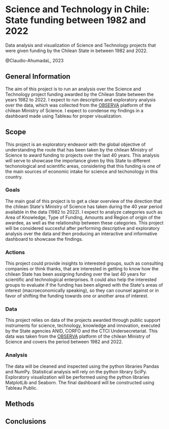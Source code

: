 # Science and Technology in Chile: State funding between 1982 and 2022

Data analysis and visualization of Science and Technology projects that were given funding by the Chilean State in between 1982 and 2022.

@Claudio-AhumadaL, 2023

 ## General Information

The aim of this project is to run an analysis over the Science and Technology project funding awarded by the Chilean State between the years 1982 to 2022. I expect to run descriptive and exploratory analysis over the data, which was collected from the [OBSERVA](observa.minciencia.gob.cl) platform of the chilean Ministry of Science. I expect to condense my findings in a dashboard made using Tableau for proper visualization.

 ## Scope

 This project is an exploratory endeavor with the global objective of understanding the route that has been taken by the chilean Ministry of Science to award funding to projects over the last 40 years. This analysis will serve to showcase the importance given by this State to different techonological and scientific areas, considering that this funding is one of the main sources of economic intake for science and techonology in this country.

  ### Goals

The main goal of this project is to get a clear overview of the direction that the chilean State's Ministry of Science has taken during the 40 year period available in the data (1982 to 2022). I expect to analyze categories such as Area of Knowledge, Type of Funding, Amounts and Region of origin of the awardee, as well as the relationship between these categories. This project will be considered succesful after performing descriptive and exploratory analysis over the data and then producing an interactive and informative dashboard to showcase the findings.

   ### Actions

This project could provide insights to interested groups, such as consulting companies or think thanks, that are interested in getting to know how the chilean State has been assigning funding over the last 40 years for scientific and technological enterprises. It could also help the interested groups to evaluate if the funding has been aligned with the State's areas of interest (macroeconomically speaking), so they can counsel against or in favor of shifting the funding towards one or another area of interest. 

   ### Data

This project relies on data of the projects awarded through public support instruments for science, technology, knowledge and innovation, executed by the State agencies ANID, CORFO and the CTCI Undersecretariat. This data was taken from the [OBSERVA](observa.minciencia.gob.cl) platform of the chilean Ministry of Science and covers the period between 1982 and 2022.


   ### Analysis

The data will be cleaned and inspected using the python libraries Pandas and NumPy. Statistical analysis will rely on the python library SciPy. Exploratory visualization will be performed using the python libraries MatplotLib and Seaborn. The final dashboard will be constructed using Tableau Public.
 
 ## Methods

 ## Conclusions
